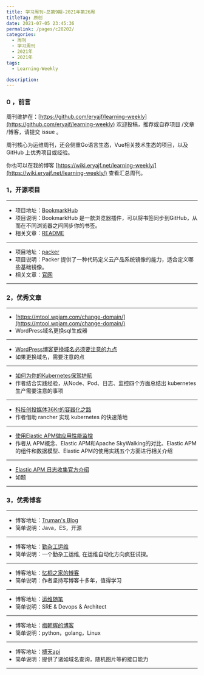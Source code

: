 ```yaml
---
title: 学习周刊-总第9期-2021年第26周
titleTag: 原创
date: 2021-07-05 23:45:36
permalink: /pages/c28202/
categories:
  - 周刊
  - 学习周刊
  - 2021年
  - 2021年
tags:
  - Learning-Weekly

description:
---
```


### 0 ，前言

周刊维护在：[https://github.com/eryajf/learning-weekly](https://github.com/eryajf/learning-weekly)  欢迎投稿，推荐或自荐项目 /文章 /博客，请提交 issue 。

周刊核心为运维周刊，还会侧重Go语言生态，Vue相关技术生态的项目，以及 GitHub 上优秀项目或经验。

你也可以在我的博客 [https://wiki.eryajf.net/learning-weekly/](https://wiki.eryajf.net/learning-weekly/) 查看汇总周刊。

### **1，开源项目**

------

- 项目地址：[BookmarkHub](https://github.com/dudor/BookmarkHub)
- 项目说明：BookmarkHub 是一款浏览器插件，可以将书签同步到GitHub，从而在不同浏览器之间同步你的书签。
- 相关文章：[README](https://github.com/dudor/BookmarkHub/blob/main/README_cn.md)

----

- 项目地址：[packer](https://github.com/hashicorp/packer)
- 项目说明：Packer 提供了一种代码定义云产品系统镜像的能力，适合定义哪些基础镜像。
- 相关文章：[官网](https://www.packer.io/)

------

### **2，优秀文章**

------

- [https://mtool.wpjam.com/change-domain/](https://mtool.wpjam.com/change-domain/)
- WordPress域名更换sql生成器

----

- [WordPress博客更换域名必须要注意的九点](http://www.netpc.com.cn/213.html)
- 如果更换域名，需要注意的点

---

- [如何为你的Kubernetes保驾护航](https://mp.weixin.qq.com/s/NGadhltif_xWnuLdmFCZIw)
- 作者结合实践经验，从Node、Pod、日志、监控四个方面总结出 kubernetes 生产需要注意的事项

---

- [科技创投媒体36Kr的容器化之路](https://www.rancher.cn/blog/2021/2021-01-28-containerization-way-of-36kr/)
- 作者借助 rancher 实现 kubernetes 的快速落地

---

- [使用Elastic APM做应用性能监控](https://cloud.tencent.com/developer/article/1543781)
- 作者从 APM概念、Elastic APM和Apache SkyWalking的对比、Elastic APM的组件和数据模型、Elastic APM的使用实践五个方面进行相关介绍

---

- [Elastic APM 日志收集官方介绍](https://www.elastic.co/guide/en/apm/agent/java/current/log-correlation.html#log-correlation-ingest)
- 如题

------

### **3，优秀博客**

------

- 博客地址：[Truman's Blog](http://trumandu.github.io/)
- 简单说明：Java，ES，开源

----

- 博客地址：[勤杂工运维](https://www.cqops.club/)
- 简单说明：一个勤杂工运维, 在运维自动化方向疯狂试探。

----

- 博客地址：[忆桐之家的博客](http://hongyitong.github.io/)
- 简单说明：作者坚持写博客十多年，值得学习

----

- 博客地址：[运维随笔](https://wandouduoduo.github.io/)
- 简单说明：SRE & Devops & Architect

----

- 博客地址：[梅朝辉的博客](https://hellogitlab.com)
- 简单说明：python，golang，Linux

---

- 博客地址：[搏天api](https://api.btstu.cn/)
- 简单说明：提供了诸如域名查询，随机图片等的接口能力

------